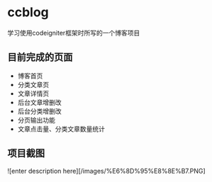 # ccblog
学习使用codeigniter框架时所写的一个博客项目  
## 目前完成的页面

*  博客首页
*  分类文章页
*  文章详情页
*  后台文章增删改
*  后台分类增删改
*  分页输出功能
*  文章点击量、分类文章数量统计

## 项目截图
![enter description here][/images/%E6%8D%95%E8%8E%B7.PNG]

